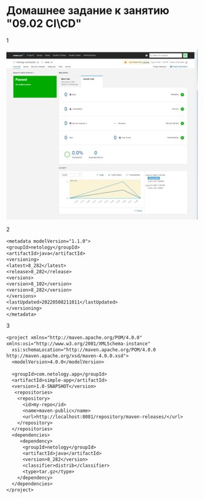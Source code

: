 # Домашнее задание к занятию "09.02 CI\CD"


1

![img.png](screenshots/9.2.1.png)

2

    <metadata modelVersion="1.1.0">
    <groupId>netology</groupId>
    <artifactId>java</artifactId>
    <versioning>
    <latest>8_282</latest>
    <release>8_282</release>
    <versions>
    <version>8_102</version>
    <version>8_282</version>
    </versions>
    <lastUpdated>20220508211011</lastUpdated>
    </versioning>
    </metadata>

3

    <project xmlns="http://maven.apache.org/POM/4.0.0" xmlns:xsi="http://www.w3.org/2001/XMLSchema-instance"
      xsi:schemaLocation="http://maven.apache.org/POM/4.0.0 http://maven.apache.org/xsd/maven-4.0.0.xsd">
      <modelVersion>4.0.0</modelVersion>

      <groupId>com.netology.app</groupId>
      <artifactId>simple-app</artifactId>
      <version>1.0-SNAPSHOT</version>
       <repositories>
        <repository>
          <id>my-repo</id>
          <name>maven-public</name>
          <url>http://localhost:8081/repository/maven-releases/</url>
        </repository>
      </repositories>
      <dependencies>
         <dependency>
          <groupId>netology</groupId>
          <artifactId>java</artifactId>
          <version>8_282</version>
          <classifier>distrib</classifier>
          <type>tar.gz</type>
        </dependency>
      </dependencies>
    </project>
